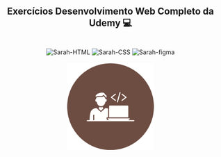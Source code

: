 ## <p align="center">Exercícios Desenvolvimento Web Completo da Udemy 💻 <p>

<div style="display: inline_block" align="center"><br>
  <img alt="Sarah-HTML" src="https://img.shields.io/badge/HTML-239120?style=for-the-badge&logo=html5&logoColor=white">
  <img alt="Sarah-CSS" src="https://img.shields.io/badge/CSS3-1572B6?style=for-the-badge&logo=css3&logoColor=white">
  <img alt="Sarah-figma" src="https://img.shields.io/badge/Figma-F24E1E?style=for-the-badge&logo=figma&logoColor=white">
</div>

<div style="display: inline_block" align="center"><br>
  <img height="200" width="200" src="img/desenvolvedor-de-software.png">
</div>
